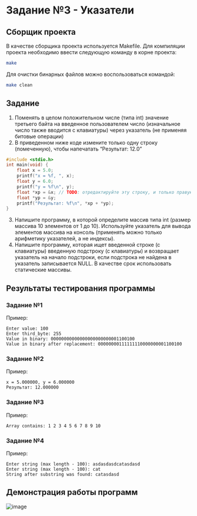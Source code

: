 # Задание №3 - Указатели 
## Сборщик проекта
В качестве сборщика проекта используется Makefile. Для компиляции проекта необходимо ввести следующую команду в корне проекта:
``` bash
make
```

Для очистки бинарных файлов можно воспользоваться командой:
``` bash
make clean
```

## Задание
1. Поменять в целом положительном числе (типа int) значение третьего байта на введенное пользователем число (изначальное число также вводится с клавиатуры) через указатель (не применяя битовые операции)
2. В приведенном ниже коде измените только одну строку (помеченную), чтобы напечатать “Результат: 12.0”
``` c
#include <stdio.h>
int main(void) {
    float x = 5.0;
    printf("x = %f, ", x);
    float y = 6.0;
    printf("y = %f\n", y);
    float *xp = &x; // TODO: отредактируйте эту строку, и только правую часть уравнения
    float *yp = &y;
    printf("Результат: %f\n", *xp + *yp);
}
```
3. Напишите программу, в которой определите массив типа int (размер массива 10 элементов от 1 до 10). Используйте указатель для вывода элементов массива на консоль (применять можно только арифметику указателей, а не индексы).
4. Напишите программу, которая ищет введенной строке (с клавиатуры) введенную подстроку (с клавиатуры) и возвращает указатель на начало подстроки, если подстрока не найдена в указатель записывается NULL. В качестве срок использовать статические массивы.
## Результаты тестирования программы
### Задание №1
Пример:
```
Enter value: 100
Enter third_byte: 255
Value in binary: 00000000000000000000000001100100
Value in binary after replacement: 00000000111111110000000001100100
```

### Задание №2
Пример:
```
x = 5.000000, y = 6.000000
Результат: 12.000000
```

### Задание №3
Пример:
```
Array contains: 1 2 3 4 5 6 7 8 9 10
```

### Задание №4
Пример:
```
Enter string (max length - 100): asdasdasdcatasdasd
Enter string (max length - 100): cat
String after substring was found: catasdasd
```

## Демонстрация работы программ
![image](https://github.com/EltexHomework/Pointers/assets/70006380/b5a31583-9e9e-4376-afa0-1dcd3b9ca956)

